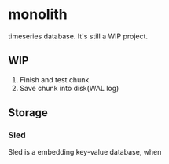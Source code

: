 # monolith
timeseries database. It's still a WIP project.

## WIP
1. Finish and test chunk
2. Save chunk into disk(WAL log)

## Storage
### Sled
Sled is a embedding key-value database, when 
